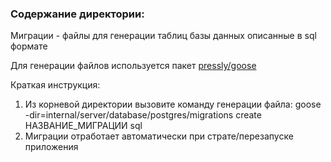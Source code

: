 ### Содержание директории:
Миграции - файлы для генерации таблиц базы данных описанные в sql формате

Для генерации файлов используется пакет [pressly/goose](https://github.com/pressly/goose)

Краткая инструкция:
1. Из корневой директории вызовите команду генерации файла:
   goose -dir=internal/server/database/postgres/migrations create НАЗВАНИЕ_МИГРАЦИИ sql
2. Миграции отработает автоматически при страте/перезапуске приложения